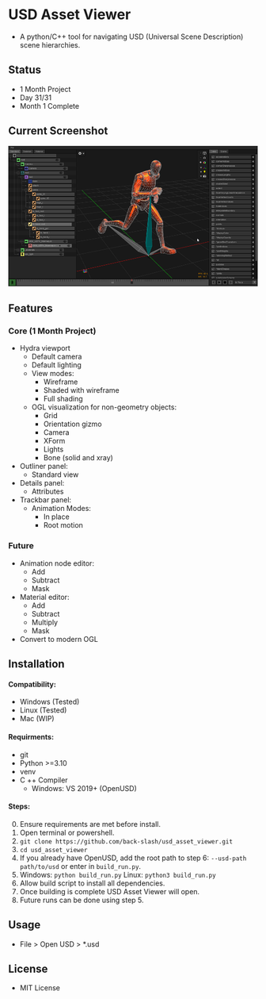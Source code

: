 # USD Asset Viewer
- A python/C++ tool for navigating USD (Universal Scene Description) scene hierarchies.

## Status
- 1 Month Project
- Day 31/31
- Month 1 Complete

## Current Screenshot
![USD Asset Viewer WIP Screenshot](docs/current_wip.png)

## Features

### Core (1 Month Project)
- Hydra viewport
    - Default camera
    - Default lighting
    - View modes:
        - Wireframe
        - Shaded with wireframe
        - Full shading
    - OGL visualization for non-geometry objects:
        - Grid
        - Orientation gizmo
        - Camera
        - XForm
        - Lights
        - Bone (solid and xray)
- Outliner panel:
    - Standard view
- Details panel:
    - Attributes
- Trackbar panel:
    - Animation Modes:
        - In place
        - Root motion

### Future
- Animation node editor:
    - Add
    - Subtract
    - Mask
- Material editor:
    - Add
    - Subtract
    - Multiply
    - Mask
- Convert to modern OGL

## Installation
#### Compatibility:
- Windows (Tested)
- Linux (Tested)
- Mac (WIP)
#### Requirments:
- git
- Python >=3.10
- venv
- C ++ Compiler
    - Windows: VS 2019+ (OpenUSD)


#### Steps:
0) Ensure requirements are met before install.
1) Open terminal or powershell.
2) `git clone https://github.com/back-slash/usd_asset_viewer.git`
3) `cd usd_asset_viewer`
4) If you already have OpenUSD, add the root path to step 6: `--usd-path path/to/usd` or enter in `build_run.py`.
5) Windows: `python build_run.py` Linux: `python3 build_run.py`
6) Allow build script to install all dependencies.
7) Once building is complete USD Asset Viewer will open.
8) Future runs can be done using step 5.


## Usage
- File > Open USD > *.usd


## License
- MIT License
